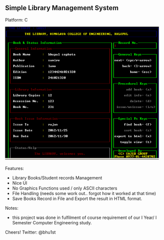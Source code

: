 Simple Library Management System
---------------------------------

Platform: C 

![LMS](demo.png)

Features:
- Library Books/Student records Management 
- Nice UI
- No Graphics Functions used / only ASCII characters 
- File Handling (needs some work out.. forgot how it worked at that time)
- Save Books Record in File and Export the result in HTML format. 

Notes:
- this project was done in fulfilment of course requirement of our I Year/ I Semester Computer Engineering study.

Cheers!
Twitter: @bhu1st




